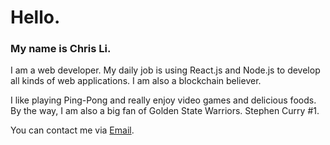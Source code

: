# Hello.
### My name is Chris Li.

I am a web developer. My daily job is using React.js and Node.js to develop all kinds of web applications. I am also a blockchain believer.

I like playing Ping-Pong and really enjoy video games and delicious foods.
By the way, I am also a big fan of Golden State Warriors. Stephen Curry #1.

You can contact me via [Email](christopherli1018@gmail.com).
